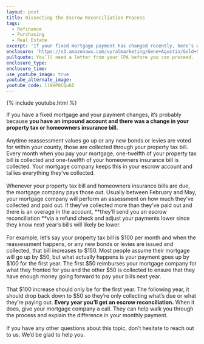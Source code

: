 ```yaml
---
layout: post
title: Dissecting the Escrow Reconciliation Process
tags:
  - Refinance
  - Purchasing
  - Real Estate
excerpt: 'If your fixed mortgage payment has changed recently, here’s why.'
enclosure: 'https://s3.amazonaws.com/vyralmarketing/Gene+Agustin/Gold+Star+Mortgage+Financial+Why+Has+Your+Monthly+Payment+Changed.mp4'
pullquote: You’ll need a letter from your CPA before you can proceed.
enclosure_type:
enclosure_time:
use_youtube_image: true
youtube_alternate_image:
youtube_code: ll9HP0CQu6I
---
```



{% include youtube.html %}

If you have a fixed mortgage and your payment changes, it’s probably because **you have an impound account and there was a change in your property tax or homeowners insurance bill.**
<br>
<br>Anytime reassessment values go up or any new bonds or levies are voted for within your county, those are collected through your property tax bill. Every month when you pay your mortgage, one-twelfth of your property tax bill is collected and one-twelfth of your homeowners insurance bill is collected. Your mortgage company keeps this in your escrow account and tallies everything they’ve collected.
<br>
<br>Whenever your property tax bill and homeowners insurance bills are due, the mortgage company pays those out. Usually between February and May, your mortgage company will perform an assessment on how much they’ve collected and paid out. If they’ve collected more than they’ve paid out and there is an overage in the account, **they’ll send you an escrow reconciliation&nbsp;**via a refund check and adjust your payments lower since they know next year’s bills will likely be lower.
<br>
<br>For example, let’s say your property tax bill is $100 per month and when the reassessment happens, or any new bonds or levies are issued and collected, that bill increases to $150. Most people assume their mortgage will go up by $50, but what actually happens is your payment goes up by $100 for the first year. The first $50 reimburses your mortgage company for what they fronted for you and the other $50 is collected to ensure that they have enough money going forward to pay your bills next year.
<br>
<br>That $100 increase should only be for the first year. The following year, it should drop back down to $50 so they’re only collecting what’s due or what they’re paying out. **Every year you’ll get an escrow reconciliation.** When it does, give your mortgage company a call. They can help walk you through the process and explain the difference in your monthly payment.
<br>
<br>If you have any other questions about this topic, don’t hesitate to reach out to us. We’d be glad to help you.